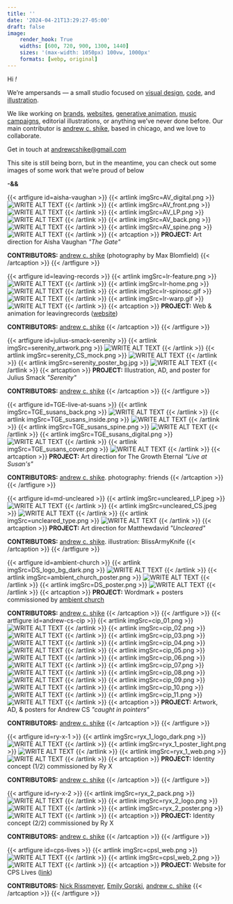 ```yaml
---
title: ''
date: '2024-04-21T13:29:27-05:00'
draft: false
image:
    render_hook: True
    widths: [600, 720, 900, 1300, 1440]
    sizes: '(max-width: 1050px) 100vw, 1000px'
    formats: [webp, original]
---
```


Hi _!_

We’re ampersands — a small studio focused on [visual design](#md-uncleared), [code](#leaving-records), and [illustration](#julius-smack-serenity). 

We like working on [brands](#ambient-church), [websites](#cps-lives), [generative animation](#leaving-records), [music campaigns](#aisha-vaughan), editorial illustrations, or anything we’ve never done before. Our main contributor is [andrew c. shike](https://andrewcs.life), based in chicago, and we love to collaborate.

Get in touch at [andrewcshike@gmail.com](mailto:andrewcshike@gmail.com)

This site is still being born, but in the meantime, you can check out some images of some work that we’re proud of below

**-&&**

{{< artfigure id=aisha-vaughan >}}
{{< artlink imgSrc=AV_digital.png >}}
![WRITE ALT TEXT](AV_digital.png)
{{< /artlink >}}
{{< artlink imgSrc=AV_front.png >}}
![WRITE ALT TEXT](AV_front.png)
{{< /artlink >}}
{{< artlink imgSrc=AV_LP.png >}}
![WRITE ALT TEXT](AV_LP.png)
{{< /artlink >}}
{{< artlink imgSrc=AV_back.png >}}
![WRITE ALT TEXT](AV_back.png)
{{< /artlink >}}
{{< artlink imgSrc=AV_spine.png >}}
![WRITE ALT TEXT](AV_spine.png)
{{< /artlink >}}
{{< artcaption >}}
**PROJECT:** Art direction for Aisha Vaughan _"The Gate"_

**CONTRIBUTORS:** [andrew c. shike](https://andrewcs.life) (photography by Max Blomfield)
{{< /artcaption >}}
{{< /artfigure >}}


{{< artfigure id=leaving-records >}}
{{< artlink imgSrc=lr-feature.png >}}
![WRITE ALT TEXT](lr-feature.png)
{{< /artlink >}}
{{< artlink imgSrc=lr-home.png >}}
![WRITE ALT TEXT](lr-home.png)
{{< /artlink >}}
{{< artlink imgSrc=lr-spinosc.gif >}}
![WRITE ALT TEXT](lr-spinosc.gif)
{{< /artlink >}}
{{< artlink imgSrc=lr-warp.gif >}}
![WRITE ALT TEXT](lr-warp.gif)
{{< /artlink >}}
{{< artcaption >}}
**PROJECT:** Web & animation for leavingrecords ([website](leavingrecords.com))

**CONTRIBUTORS:** [andrew c. shike](https://andrewcs.life)
{{< /artcaption >}}
{{< /artfigure >}}

{{< artfigure id=julius-smack-serenity >}}
{{< artlink imgSrc=serenity_artwork.png >}}
![WRITE ALT TEXT](serenity_artwork.png)
{{< /artlink >}}
{{< artlink imgSrc=serenity_CS_mock.png >}}
![WRITE ALT TEXT](serenity_CS_mock.png)
{{< /artlink >}}
{{< artlink imgSrc=serenity_poster_bg.jpg >}}
![WRITE ALT TEXT](serenity_poster_bg.jpg)
{{< /artlink >}}
{{< artcaption >}}
**PROJECT:** Illustration, AD, and poster for Julius Smack _"Serenity"_

**CONTRIBUTORS:** [andrew c. shike](https://andrewcs.life)
{{< /artcaption >}}
{{< /artfigure >}}

{{< artfigure id=TGE-live-at-suans >}}
{{< artlink imgSrc=TGE_susans_back.png >}}
![WRITE ALT TEXT](TGE_susans_back.png)
{{< /artlink >}}
{{< artlink imgSrc=TGE_susans_inside.png >}}
![WRITE ALT TEXT](TGE_susans_inside.png)
{{< /artlink >}}
{{< artlink imgSrc=TGE_susans_spine.png >}}
![WRITE ALT TEXT](TGE_susans_spine.png)
{{< /artlink >}}
{{< artlink imgSrc=TGE_susans_digital.png >}}
![WRITE ALT TEXT](TGE_susans_digital.png)
{{< /artlink >}}
{{< artlink imgSrc=TGE_susans_cover.png >}}
![WRITE ALT TEXT](TGE_susans_cover.png)
{{< /artlink >}}
{{< artcaption >}}
**PROJECT:** Art direction for The Growth Eternal _"Live at Susan's"_

**CONTRIBUTORS:** [andrew c. shike](https://andrewcs.life). photography: friends
{{< /artcaption >}}
{{< /artfigure >}}

{{< artfigure id=md-uncleared >}}
{{< artlink imgSrc=uncleared_LP.jpeg >}}
![WRITE ALT TEXT](uncleared_LP.jpeg)
{{< /artlink >}}
{{< artlink imgSrc=uncleared_CS.jpeg >}}
![WRITE ALT TEXT](uncleared_CS.jpeg)
{{< /artlink >}}
{{< artlink imgSrc=uncleared_type.png >}}
![WRITE ALT TEXT](uncleared_type.png)
{{< /artlink >}}
{{< artcaption >}}
**PROJECT:** Art direction for Matthewdavid _"Uncleared"_

**CONTRIBUTORS:** [andrew c. shike](https://andrewcs.life). illustration: BlissArmyKnife
{{< /artcaption >}}
{{< /artfigure >}}


{{< artfigure id=ambient-church >}}
{{< artlink imgSrc=DS_logo_bg_dark.png >}}
![WRITE ALT TEXT](DS_logo_bg_dark.png)
{{< /artlink >}}
{{< artlink imgSrc=ambient_church_poster.png >}}
![WRITE ALT TEXT](ambient_church_poster.png)
{{< /artlink >}}
{{< artlink imgSrc=DS_poster.png >}}
![WRITE ALT TEXT](DS_poster.png)
{{< /artlink >}}
{{< artcaption >}}
**PROJECT:** Wordmark + posters commissioned by [ambient church](https://ambient.church)

**CONTRIBUTORS:** [andrew c. shike](https://andrewcs.life)
{{< /artcaption >}}
{{< /artfigure >}}
{{< artfigure id=andrew-cs-cip >}}
{{< artlink imgSrc=cip_01.png >}}
![WRITE ALT TEXT](cip_01.png)
{{< /artlink >}}
{{< artlink imgSrc=cip_02.png >}}
![WRITE ALT TEXT](cip_02.png)
{{< /artlink >}}
{{< artlink imgSrc=cip_03.png >}}
![WRITE ALT TEXT](cip_03.png)
{{< /artlink >}}
{{< artlink imgSrc=cip_04.png >}}
![WRITE ALT TEXT](cip_04.png)
{{< /artlink >}}
{{< artlink imgSrc=cip_05.png >}}
![WRITE ALT TEXT](cip_05.png)
{{< /artlink >}}
{{< artlink imgSrc=cip_06.png >}}
![WRITE ALT TEXT](cip_06.png)
{{< /artlink >}}
{{< artlink imgSrc=cip_07.png >}}
![WRITE ALT TEXT](cip_07.png)
{{< /artlink >}}
{{< artlink imgSrc=cip_08.png >}}
![WRITE ALT TEXT](cip_08.png)
{{< /artlink >}}
{{< artlink imgSrc=cip_09.png >}}
![WRITE ALT TEXT](cip_09.png)
{{< /artlink >}}
{{< artlink imgSrc=cip_10.png >}}
![WRITE ALT TEXT](cip_10.png)
{{< /artlink >}}
{{< artlink imgSrc=cip_11.png >}}
![WRITE ALT TEXT](cip_11.png)
{{< /artlink >}}
{{< artcaption >}}
**PROJECT:** Artwork, AD, & posters for Andrew CS _"caught in pointers"_

**CONTRIBUTORS:** [andrew c. shike](https://andrewcs.life)
{{< /artcaption >}}
{{< /artfigure >}}

{{< artfigure id=ry-x-1 >}}
{{< artlink imgSrc=ryx_1_logo_dark.png >}}
![WRITE ALT TEXT](ryx_1_logo_dark.png)
{{< /artlink >}}
{{< artlink imgSrc=ryx_1_poster_light.png >}}
![WRITE ALT TEXT](ryx_1_poster_light.png)
{{< /artlink >}}
{{< artlink imgSrc=ryx_1_web.png >}}
![WRITE ALT TEXT](ryx_1_web.png)
{{< /artlink >}}
{{< artcaption >}}
**PROJECT:** Identity concept (1/2) commissioned by Ry X

**CONTRIBUTORS:** [andrew c. shike](https://andrewcs.life)
{{< /artcaption >}}
{{< /artfigure >}}


{{< artfigure id=ry-x-2 >}}
{{< artlink imgSrc=ryx_2_pack.png >}}
![WRITE ALT TEXT](ryx_2_pack.png)
{{< /artlink >}}
{{< artlink imgSrc=ryx_2_logo.png >}}
![WRITE ALT TEXT](ryx_2_logo.png)
{{< /artlink >}}
{{< artlink imgSrc=ryx_2_poster.png >}}
![WRITE ALT TEXT](ryx_2_poster.png)
{{< /artlink >}}
{{< artcaption >}}
**PROJECT:** Identity concept (2/2) commissioned by Ry X

**CONTRIBUTORS:** [andrew c. shike](https://andrewcs.life)
{{< /artcaption >}}
{{< /artfigure >}}

{{< artfigure id=cps-lives >}}
{{< artlink imgSrc=cpsl_web.png >}}
![WRITE ALT TEXT](cpsl_web.png)
{{< /artlink >}}
{{< artlink imgSrc=cpsl_web_2.png >}}
![WRITE ALT TEXT](cpsl_web_2.png)
{{< /artlink >}}
{{< artcaption >}}
**PROJECT:** Website for CPS Lives ([link](https://cpslives.org))

**CONTRIBUTORS:** [Nick Rissmeyer](https://nickrissmeyer.com/), [Emily Gorski](http://emilygorski.com/), [andrew c. shike](https://andrewcs.life)
{{< /artcaption >}}
{{< /artfigure >}}


